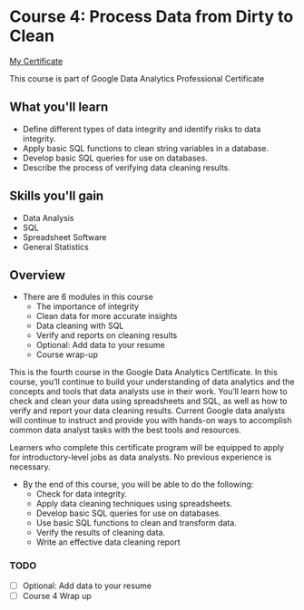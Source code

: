 # Course 4: Process Data from Dirty to Clean

[My Certificate](./Google_Data_Analytics_Course-4_Process-Data-From-Dirty-to-Clean_certificate.pdf)

This course is part of Google Data Analytics Professional Certificate

## What you'll learn

- Define different types of data integrity and identify risks to data integrity.
- Apply basic SQL functions to clean string variables in a database.
- Develop basic SQL queries for use on databases.
- Describe the process of verifying data cleaning results.

## Skills you'll gain

- Data Analysis
- SQL
- Spreadsheet Software
- General Statistics

## Overview

- There are 6 modules in this course
  - The importance of integrity
  - Clean data for more accurate insights
  - Data cleaning with SQL
  - Verify and reports on cleaning results
  - Optional: Add data to your resume
  - Course wrap-up

This is the fourth course in the Google Data Analytics Certificate. In this course, you’ll continue to build your understanding of data analytics and the concepts and tools that data analysts use in their work. You’ll learn how to check and clean your data using spreadsheets and SQL, as well as how to verify and report your data cleaning results. Current Google data analysts will continue to instruct and provide you with hands-on ways to accomplish common data analyst tasks with the best tools and resources.

Learners who complete this certificate program will be equipped to apply for introductory-level jobs as data analysts. No previous experience is necessary.

- By the end of this course, you will be able to do the following:
  - Check for data integrity.
  - Apply data cleaning techniques using spreadsheets.
  - Develop basic SQL queries for use on databases.
  - Use basic SQL functions to clean and transform data.
  - Verify the results of cleaning data.
  - Write an effective data cleaning report

### TODO

- [ ] Optional: Add data to your resume
- [ ] Course 4 Wrap up
